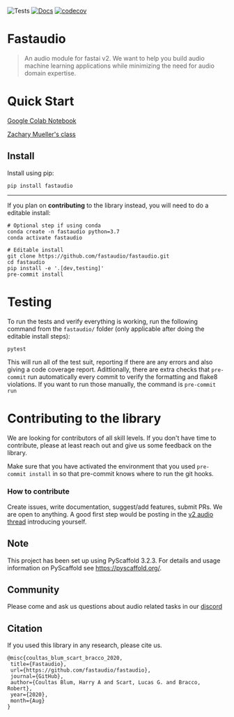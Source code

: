 ![Tests](https://github.com/fastaudio/fastaudio/workflows/Python%20package/badge.svg)
[![Docs](https://img.shields.io/badge/docs-latest-green)](https://fastaudio.github.io/)
[![codecov](https://codecov.io/gh/fastaudio/fastaudio/branch/master/graph/badge.svg)](https://codecov.io/gh/fastaudio/fastaudio)


# Fastaudio
> An audio module for fastai v2. We want to help you build audio machine learning applications while minimizing the need for audio domain expertise.

# Quick Start

[Google Colab Notebook](https://colab.research.google.com/github/fastaudio/fastaudio/blob/master/docs//ESC50:%20Environmental%20Sound%20Classification.ipynb)

[Zachary Mueller's class](https://youtu.be/0IQYJNkAI3k?t=1665)

## Install


Install using pip:

```
pip install fastaudio
```

---

If you plan on **contributing** to the library instead, you will need to do a editable install:

```
# Optional step if using conda
conda create -n fastaudio python=3.7
conda activate fastaudio
```

```
# Editable install
git clone https://github.com/fastaudio/fastaudio.git
cd fastaudio
pip install -e '.[dev,testing]'
pre-commit install
```

# Testing
To run the tests and verify everything is working, run the following command from the `fastaudio/` folder (only applicable after doing the editable install steps):

```
pytest
```

This will run all of the test suit, reporting if there are any errors and also giving a code coverage report. Adittionally, there are extra checks that `pre-commit` run automatically every commit to verify the formatting and flake8 violations. If you want to run those manually, the command is `pre-commit run`

# Contributing to the library

We are looking for contributors of all skill levels. If you don't have time to contribute, please at least reach out and give us some feedback on the library.

Make sure that you have activated the environment that you used `pre-commit install` in so that pre-commit knows where to run the git hooks.

### How to contribute
Create issues, write documentation, suggest/add features, submit PRs. We are open to anything. A good first step would be posting in the [v2 audio thread](https://forums.fast.ai/t/fastai-v2-audio/53535) introducing yourself.

## Note

This project has been set up using PyScaffold 3.2.3. For details and usage
information on PyScaffold see https://pyscaffold.org/.

## Community

Please come and ask us questions about audio related tasks in our [discord](https://discord.gg/gfNYcfX6pM)

## Citation

If you used this library in any research, please cite us.

```
@misc{coultas_blum_scart_bracco_2020,
 title={Fastaudio},
 url={https://github.com/fastaudio/fastaudio},
 journal={GitHub},
 author={Coultas Blum, Harry A and Scart, Lucas G. and Bracco, Robert},
 year={2020},
 month={Aug}
}
```
